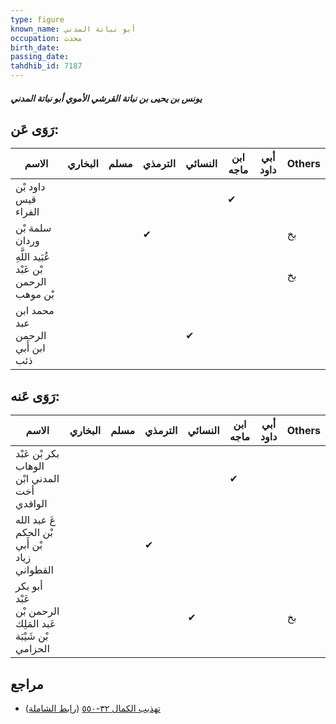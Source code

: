 ```yaml
---
type: figure
known_name: أبو نباتة المدني
occupation: محدث
birth_date:
passing_date:
tahdhib_id: 7187
---
```

##### يونس بن يحيى بن نباتة القرشي الأموي أبو نباتة المدني

## رَوَى عَن:
| الاسم                                    | البخاري | مسلم | الترمذي | النسائي | ابن ماجه | أبي داود | Others |
| ---------------------------------------- | ------- | ---- | ------- | ------- | -------- | -------- | ------ |
| داود بْن قيس الفراء                      |         |      |         |         | ✔        |          |        |
| سلمة بْن وردان                           |         |      | ✔       |         |          |          | بخ     |
| عُبَيد اللَّهِ بْن عَبْد الرحمن بْن موهب |         |      |         |         |          |          | بخ     |
| محمد ابن عبد الرحمن ابن أَبي ذئب         |         |      |         | ✔       |          |          |        |
## رَوَى عَنه:
| الاسم                                                     | البخاري | مسلم | الترمذي | النسائي | ابن ماجه | أبي داود | Others |
| --------------------------------------------------------- | ------- | ---- | ------- | ------- | -------- | -------- | ------ |
| بكر بْن عَبْد الوهاب المدني ابْن أخت الواقدي              |         |      |         |         | ✔        |          |        |
| عَ عبد الله بْن الحكم بْن أَبي زياد القطواني              |         |      | ✔       |         |          |          |        |
| أبو بكر عَبْد الرحمن بْن عَبد المَلِك بْن شَيْبَة الحزامي |         |      |         | ✔       |          |          | بخ     |
## مراجع
- [تهذيب الكمال ٣٢-٥٥٠](obsidian://open?vault=Tahdhib-al-Kamal&file=Figures/٧١٨٧-يونس%20بن%20يحيى%20بن%20نباتة%20القرشي%20الأموي%20أبو%20نباتة%20المدني) ([رابط الشاملة](https://shamela.ws/book/3722/17664))
